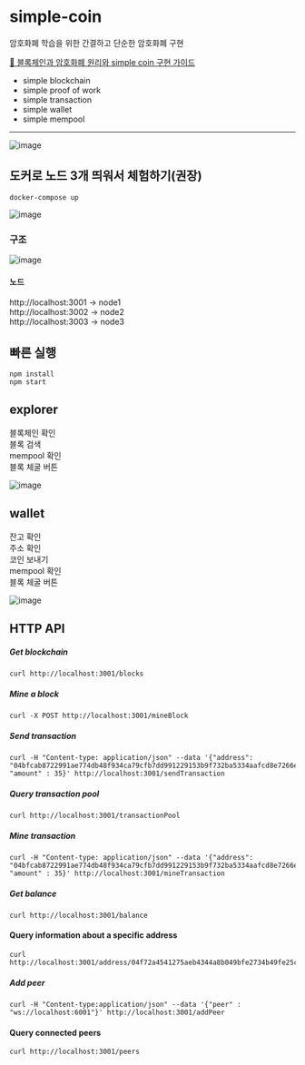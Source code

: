 # simple-coin

암호화폐 학습을 위한 간결하고 단순한 암호화폐 구현

[🔗 블록체인과 암호화폐 원리와 simple coin 구현 가이드]()

- simple blockchain
- simple proof of work
- simple transaction
- simple wallet
- simple mempool

---

  <img width="" height="" alt="image" src="https://github.com/user-attachments/assets/5f6acc1b-d28d-4f8c-a1b4-c4a09c27bc09" />

## 도커로 노드 3개 띄워서 체험하기(권장)

```
docker-compose up
```

<img width="" height="" alt="image" src="https://github.com/user-attachments/assets/ed55b633-2b26-4149-8b14-b7a69d517e99" />

### 구조

<img width="" height="" alt="image" src="https://github.com/user-attachments/assets/ee71ffa5-3caa-4b43-99d4-dda219e7bba2" />

#### 노드

http://localhost:3001 -> node1  
http://localhost:3002 -> node2  
http://localhost:3003 -> node3

## 빠른 실행

```
npm install
npm start
```

## explorer

블록체인 확인  
블록 검색  
mempool 확인  
블록 체굴 버튼

<img width="" height="" alt="image" src="https://github.com/user-attachments/assets/05d85944-5c1b-4f40-a347-672d875ef8d9" />

## wallet

잔고 확인  
주소 확인  
코인 보내기  
mempool 확인  
블록 체굴 버튼

<img width="" height="" alt="image" src="https://github.com/user-attachments/assets/9242ae2c-2be1-4e14-aea8-b8436afa91bf" />

## HTTP API

##### Get blockchain

```
curl http://localhost:3001/blocks
```

##### Mine a block

```
curl -X POST http://localhost:3001/mineBlock
```

##### Send transaction

```
curl -H "Content-type: application/json" --data '{"address": "04bfcab8722991ae774db48f934ca79cfb7dd991229153b9f732ba5334aafcd8e7266e47076996b55a14bf9913ee3145ce0cfc1372ada8ada74bd287450313534b", "amount" : 35}' http://localhost:3001/sendTransaction
```

##### Query transaction pool

```
curl http://localhost:3001/transactionPool
```

##### Mine transaction

```
curl -H "Content-type: application/json" --data '{"address": "04bfcab8722991ae774db48f934ca79cfb7dd991229153b9f732ba5334aafcd8e7266e47076996b55a14bf9913ee3145ce0cfc1372ada8ada74bd287450313534b", "amount" : 35}' http://localhost:3001/mineTransaction
```

##### Get balance

```
curl http://localhost:3001/balance
```

#### Query information about a specific address

```
curl http://localhost:3001/address/04f72a4541275aeb4344a8b049bfe2734b49fe25c08d56918f033507b96a61f9e3c330c4fcd46d0854a712dc878b9c280abe90c788c47497e06df78b25bf60ae64
```

##### Add peer

```
curl -H "Content-type:application/json" --data '{"peer" : "ws://localhost:6001"}' http://localhost:3001/addPeer
```

#### Query connected peers

```
curl http://localhost:3001/peers
```
